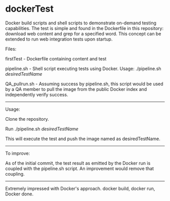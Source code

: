 dockerTest
==========

Docker build scripts and shell scripts to demonstrate on-demand testing capabilities. The test is simple and found in the Dockerfile in this repository: download web content and grep for a specified word. This concept can be extended to run web integration tests upon startup. 

Files: <p>
firstTest - Dockerfile containing content and test <p>
pipeline.sh - Shell script executing tests using Docker. Usage: ./pipeline.sh _desiredTestName_ <p>
QA_pullrun.sh - Assuming success by pipeline.sh, this script would be used by a QA member to pull the image from the public Docker index and independently verify success.

***
Usage: <p>
Clone the repository. <p>
Run ./pipeline.sh _desiredTestName_ <p>
This will execute the test and push the image named as desiredTestName.


***
To improve: <p>
As of the initial commit, the test result as emitted by the Docker run is coupled with the pipeline.sh script. An improvement would remove that coupling.

***
Extremely impressed with Docker's approach. docker build, docker run, Docker done. 

